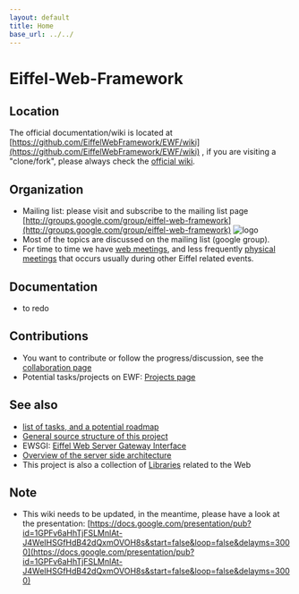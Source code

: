 ```yaml
---
layout: default
title: Home
base_url: ../../
---
```

# Eiffel-Web-Framework #

## Location ##
The official documentation/wiki is located at [https://github.com/EiffelWebFramework/EWF/wiki](https://github.com/EiffelWebFramework/EWF/wiki) , if you are visiting a "clone/fork", please always check the [official wiki](https://github.com/EiffelWebFramework/EWF/wiki). 

## Organization ##
- Mailing list: please visit and subscribe to the mailing list page [http://groups.google.com/group/eiffel-web-framework](http://groups.google.com/group/eiffel-web-framework)  ![logo](http://groups.google.com/intl/en/images/logos/groups_logo_sm.gif)
- Most of the topics are discussed on the mailing list (google group). 
- For time to time we have [web meetings](../Meetings), and less frequently [physical meetings](../Meetings) that occurs usually during other Eiffel related events.

## Documentation ##
- to redo

## Contributions ##
- You want to contribute or follow the progress/discussion, see the [collaboration page](../Community-collaboration)
- Potential tasks/projects on EWF: [Projects page](../Projects)

## See also ##
   - [list of tasks, and a potential roadmap](../Tasks-Roadmap)
   - [General source structure of this project](../Source-structure)
   - EWSGI: [Eiffel Web Server Gateway Interface](../EWSGI)
   - [Overview of the server side architecture](../Spec-Server-Architecture)
   - This project is also a collection of [Libraries](../Libraries) related to the Web

## Note ##
   - This wiki needs to be updated, in the meantime, please have a look at the presentation: [https://docs.google.com/presentation/pub?id=1GPFv6aHhTjFSLMnlAt-J4WeIHSGfHdB42dQxmOVOH8s&start=false&loop=false&delayms=3000](https://docs.google.com/presentation/pub?id=1GPFv6aHhTjFSLMnlAt-J4WeIHSGfHdB42dQxmOVOH8s&start=false&loop=false&delayms=3000)